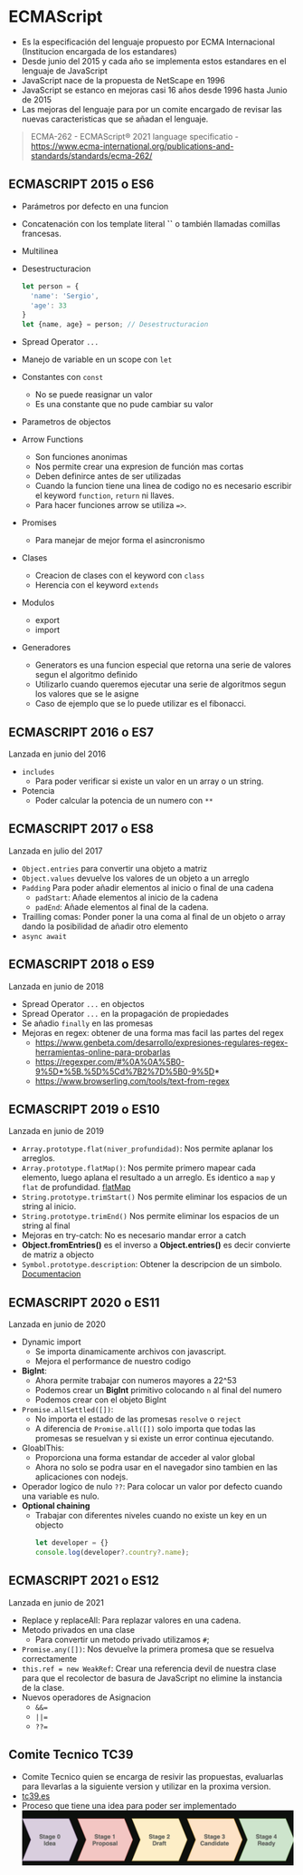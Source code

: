 # ECMAScript

- Es la especificación del lenguaje propuesto por ECMA Internacional (Institucion encargada de los estandares)
- Desde junio del 2015 y cada año se implementa estos estandares en el lenguaje de JavaScript
- JavaScript nace de la propuesta de NetScape en 1996
- JavaScript se estanco en mejoras casi 16 años desde 1996 hasta Junio de 2015
- Las mejoras del lenguaje para por un comite encargado de revisar las nuevas caracteristicas que se añadan el lenguaje.

> ECMA-262 - ECMAScript® 2021 language specificatio - https://www.ecma-international.org/publications-and-standards/standards/ecma-262/

## ECMASCRIPT 2015 o ES6

- Parámetros por defecto en una funcion
- Concatenación con los template literal **``** o también llamadas comillas francesas.
- Multilinea
- Desestructuracion

  ```javascript
  let person = {
    'name': 'Sergio',
    'age': 33
  }
  let {name, age} = person; // Desestructuracion 
  ```
- Spread Operator `...`
- Manejo de variable en un scope con `let`
- Constantes con `const`
    - No se puede reasignar un valor
    - Es una constante que no pude cambiar su valor
- Parametros de objectos
- Arrow Functions
    - Son funciones anonimas
    - Nos permite crear una expresion de función mas cortas
    - Deben definirce antes de ser utilizadas
    - Cuando la funcion tiene una linea de codigo no es necesario escribir el keyword `function`, `return` ni llaves.
    - Para hacer funciones arrow se utiliza `=>`.
- Promises
    - Para manejar de mejor forma el asincronismo
- Clases
    - Creacion de clases con el keyword con `class`
    - Herencia con el keyword `extends`
- Modulos
    - export
    - import
- Generadores
    - Generators es una funcion especial que retorna una serie de valores segun el algoritmo definido
    - Utilizarlo cuando queremos ejecutar una serie de algoritmos segun los valores que se le asigne
    - Caso de ejemplo que se lo puede utilizar es el fibonacci.

## ECMASCRIPT 2016 o ES7

Lanzada en junio del 2016

- `includes`
    - Para poder verificar si existe un valor en un array o un string.
- Potencia
    - Poder calcular la potencia de un numero con `**`

## ECMASCRIPT 2017 o ES8

Lanzada en julio del 2017

- `Object.entries` para convertir una objeto a matriz
- `Object.values` devuelve los valores de un objeto a un arreglo
- `Padding` Para poder añadir elementos al inicio o final de una cadena
    - `padStart`: Añade elementos al inicio de la cadena
    - `padEnd`: Añade elementos al final de la cadena.
- Trailling comas: Ponder poner la una coma al final de un objeto o array dando la posibilidad de añadir otro elemento
- `async await`

## ECMASCRIPT 2018 o ES9

Lanzada en junio de 2018

- Spread Operator `...` en objectos
- Spread Operator `...` en la propagación de propiedades
- Se añadio `finally` en las promesas
- Mejoras en regex: obtener de una forma mas facil las partes del regex
    - https://www.genbeta.com/desarrollo/expresiones-regulares-regex-herramientas-online-para-probarlas
    - https://regexper.com/#%0A%0A%5B0-9%5D*%5B.%5D%5Cd%7B2%7D%5B0-9%5D*
    - https://www.browserling.com/tools/text-from-regex

## ECMASCRIPT 2019 o ES10

Lanzada en junio de 2019

- `Array.prototype.flat(niver_profundidad)`: Nos permite aplanar los arreglos.
- `Array.prototype.flatMap()`: Nos permite primero mapear cada elemento, luego aplana el resultado a un arreglo. Es
  identico a `map` y `flat` de
  profundidad. [flatMap](https://developer.mozilla.org/es/docs/Web/JavaScript/Reference/Global_Objects/Array/flatMap)
- `String.prototype.trimStart()` Nos permite eliminar los espacios de un string al inicio.
- `String.prototype.trimEnd()` Nos permite eliminar los espacios de un string al final
- Mejoras en try-catch: No es necesario mandar error a catch
- **Object.fromEntries()** es el inverso a  **Object.entries()** es decir convierte de matriz a objecto
- `Symbol.prototype.description`: Obtener la descripcion de un
  simbolo. [Documentacion](https://developer.mozilla.org/en-US/docs/Web/JavaScript/Reference/Global_Objects/Symbol)

## ECMASCRIPT 2020 o ES11

Lanzada en junio de 2020

- Dynamic import
    - Se importa dinamicamente archivos con javascript.
    - Mejora el performance de nuestro codigo
- **BigInt**:
    - Ahora permite trabajar con numeros mayores a 22^53
    - Podemos crear un **BigInt** primitivo colocando `n` al final del numero
    - Podemos crear con el objeto BigInt
- `Promise.allSettled([])`:
    - No importa el estado de las promesas `resolve` o `reject`
    - A diferencia de `Promise.all([])` solo importa que todas las promesas se resuelvan y si existe un error continua
      ejecutando.
- GloablThis:
    - Proporciona una forma estandar de acceder al valor global
    - Ahora no solo se podra usar en el navegador sino tambien en las aplicaciones con nodejs.
- Operador logico de nulo `??`: Para colocar un valor por defecto cuando una variable es nulo.
- **Optional chaining**
    - Trabajar con diferentes niveles cuando no existe un key en un objecto
      ```javascript
      let developer = {}
      console.log(developer?.country?.name);
      ```

## ECMASCRIPT 2021 o ES12

Lanzada en junio de 2021

- Replace y replaceAll: Para replazar valores en una cadena.
- Metodo privados en una clase
    - Para convertir un metodo privado utilizamos `#`;
- `Promise.any([])`: Nos devuelve la primera promesa que se resuelva correctamente
- `this.ref = new WeakRef`: Crear una referencia devil de nuestra clase para que el recolector de basura de JavaScript
  no elimine la instancia de la clase.
- Nuevos operadores de Asignacion
  - `&&=`
  - `||=`
  - `??=`

## Comite Tecnico TC39

- Comite Tecnico quien se encarga de resivir las propuestas, evaluarlas para llevarlas a la siguiente version y utilizar
  en la proxima version.
- [tc39.es](https://tc39.es/)
- Proceso que tiene una idea para poder ser implementado
  ![stage](images/stage.png)
  